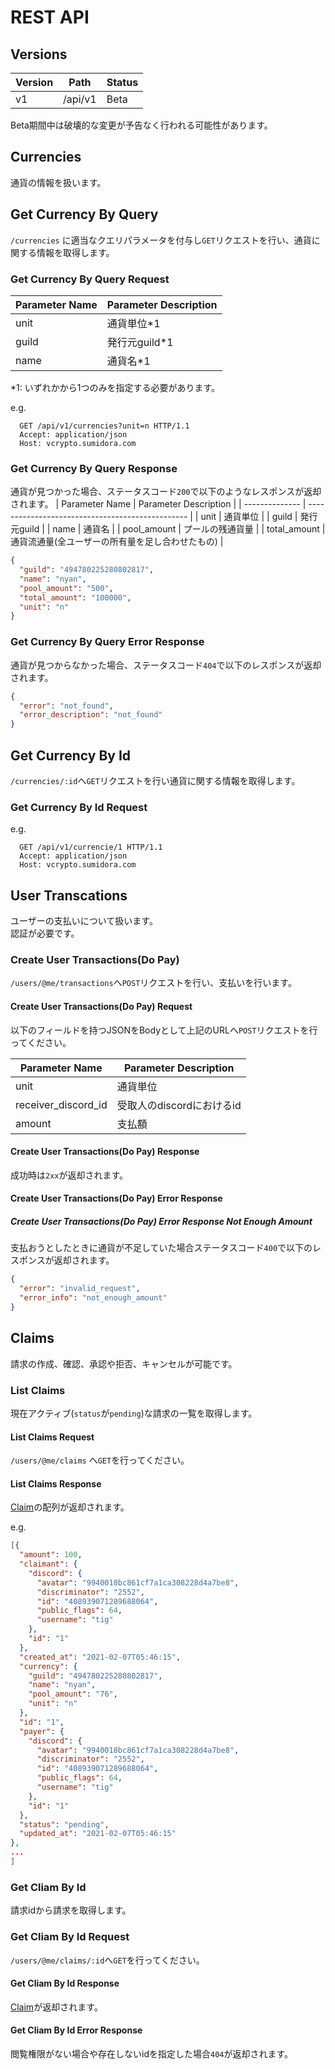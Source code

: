 # REST API
## Versions
| Version | Path    | Status |
| ------- | ------- | ------ |
| v1      | /api/v1 | Beta   |

Beta期間中は破壊的な変更が予告なく行われる可能性があります。
## Currencies
通貨の情報を扱います。
## Get Currency By Query
`/currencies` に適当なクエリパラメータを付与し`GET`リクエストを行い、通貨に関する情報を取得します。
### Get Currency By Query Request
| Parameter Name | Parameter Description |
| -------------- | --------------------- |
| unit           | 通貨単位*1            |
| guild          | 発行元guild*1         |
| name           | 通貨名*1              |
*1: いずれかから1つのみを指定する必要があります。  

e.g.
```
  GET /api/v1/currencies?unit=n HTTP/1.1
  Accept: application/json
  Host: vcrypto.sumidora.com
```
### Get Currency By Query Response
通貨が見つかった場合、ステータスコード`200`で以下のようなレスポンスが返却されます。
| Parameter Name | Parameter Description                            |
| -------------- | ------------------------------------------------ |
| unit           | 通貨単位                                         |
| guild          | 発行元guild                                      |
| name           | 通貨名                                           |
| pool_amount    | プールの残通貨量                                 |
| total_amount   | 通貨流通量(全ユーザーの所有量を足し合わせたもの) |
```json
{
  "guild": "494780225280802817",
  "name": "nyan",
  "pool_amount": "500",
  "total_amount": "100000",
  "unit": "n"
}
```
### Get Currency By Query Error Response
通貨が見つからなかった場合、ステータスコード`404`で以下のレスポンスが返却されます。
```json
{
  "error": "not_found",
  "error_description": "not_found"
}
```
## Get Currency By Id
`/currencies/:id`へ`GET`リクエストを行い通貨に関する情報を取得します。
### Get Currency By Id Request
e.g.
```
  GET /api/v1/currencie/1 HTTP/1.1
  Accept: application/json
  Host: vcrypto.sumidora.com
```


## User Transcations
ユーザーの支払いについて扱います。  
認証が必要です。
### Create User Transactions(Do Pay)
`/users/@me/transactions`へ`POST`リクエストを行い、支払いを行います。

#### Create User Transactions(Do Pay) Request
以下のフィールドを持つJSONをBodyとして上記のURLへ`POST`リクエストを行ってください。

| Parameter Name      | Parameter Description     |
| ------------------- | ------------------------- |
| unit                | 通貨単位                  |
| receiver_discord_id | 受取人のdiscordにおけるid |
| amount              | 支払額                    |

#### Create User Transactions(Do Pay) Response
成功時は`2xx`が返却されます。

#### Create User Transactions(Do Pay) Error Response 
##### Create User Transactions(Do Pay) Error Response Not Enough Amount
支払おうとしたときに通貨が不足していた場合ステータスコード`400`で以下のレスポンスが返却されます。

```json
{
  "error": "invalid_request",
  "error_info": "not_enough_amount"
}
```


## Claims
請求の作成、確認、承認や拒否、キャンセルが可能です。

### List Claims
現在アクティブ(`status`が`pending`)な請求の一覧を取得します。
#### List Claims Request
`/users/@me/claims` へ`GET`を行ってください。
#### List Claims Response
[Claim](#type-claim)の配列が返却されます。

e.g.
```json
[{
  "amount": 100,
  "claimant": {
    "discord": {
      "avatar": "9940018bc861cf7a1ca308228d4a7be8",
      "discriminator": "2552",
      "id": "408939071289688064",
      "public_flags": 64,
      "username": "tig"
    },
    "id": "1"
  },
  "created_at": "2021-02-07T05:46:15",
  "currency": {
    "guild": "494780225280802817",
    "name": "nyan",
    "pool_amount": "76",
    "unit": "n"
  },
  "id": "1",
  "payer": {
    "discord": {
      "avatar": "9940018bc861cf7a1ca308228d4a7be8",
      "discriminator": "2552",
      "id": "408939071289688064",
      "public_flags": 64,
      "username": "tig"
    },
    "id": "1"
  },
  "status": "pending",
  "updated_at": "2021-02-07T05:46:15"
},
...
]
```

### Get Cliam By Id
請求idから請求を取得します。
### Get Cliam By Id Request
`/users/@me/claims/:id`へ`GET`を行ってください。

#### Get Cliam By Id Response

[Claim](#type-claim)が返却されます。

#### Get Cliam By Id Error Response
閲覧権限がない場合や存在しないidを指定した場合`404`が返却されます。
